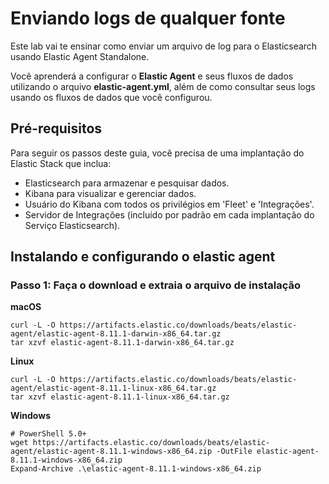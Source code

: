 # Enviando logs de qualquer fonte

Este lab  vai te  ensinar como enviar um arquivo de log para o Elasticsearch usando Elastic Agent Standalone. 

Você aprenderá a configurar o **Elastic Agent** e seus fluxos de dados utilizando o arquivo **elastic-agent.yml**, além de como consultar seus logs usando os fluxos de dados que você configurou.

## Pré-requisitos

Para seguir os passos deste guia, você precisa de uma implantação do Elastic Stack que inclua:

- Elasticsearch para armazenar e pesquisar dados.
- Kibana para visualizar e gerenciar dados.
- Usuário do Kibana com todos os privilégios em 'Fleet' e 'Integrações'. 
- Servidor de Integrações (incluído por padrão em cada implantação do Serviço Elasticsearch).

## Instalando e configurando o elastic agent

### Passo 1: Faça o download e extraia o arquivo de instalação

**macOS**
```
curl -L -O https://artifacts.elastic.co/downloads/beats/elastic-agent/elastic-agent-8.11.1-darwin-x86_64.tar.gz
tar xzvf elastic-agent-8.11.1-darwin-x86_64.tar.gz
```
**Linux**
```
curl -L -O https://artifacts.elastic.co/downloads/beats/elastic-agent/elastic-agent-8.11.1-linux-x86_64.tar.gz
tar xzvf elastic-agent-8.11.1-linux-x86_64.tar.gz
```
**Windows**
```
# PowerShell 5.0+
wget https://artifacts.elastic.co/downloads/beats/elastic-agent/elastic-agent-8.11.1-windows-x86_64.zip -OutFile elastic-agent-8.11.1-windows-x86_64.zip
Expand-Archive .\elastic-agent-8.11.1-windows-x86_64.zip
```